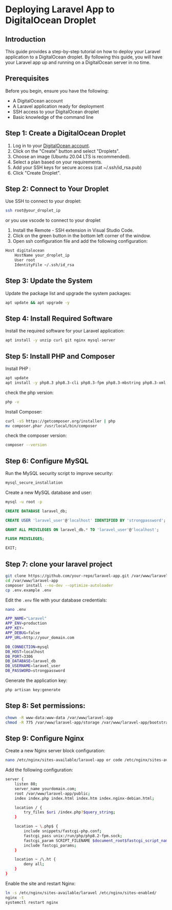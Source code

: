 # Deploying Laravel App to DigitalOcean Droplet

## Introduction

This guide provides a step-by-step tutorial on how to deploy your Laravel application to a DigitalOcean droplet. By following this guide, you will have your Laravel app up and running on a DigitalOcean server in no time.

## Prerequisites

Before you begin, ensure you have the following:

- A DigitalOcean account
- A Laravel application ready for deployment
- SSH access to your DigitalOcean droplet
- Basic knowledge of the command line

## Step 1: Create a DigitalOcean Droplet

1. Log in to your [DigitalOcean account](https://www.digitalocean.com/).
2. Click on the "Create" button and select "Droplets".
3. Choose an image (Ubuntu 20.04 LTS is recommended).
4. Select a plan based on your requirements.
5. Add your SSH keys for secure access (cat ~/.ssh/id_rsa.pub)
6. Click "Create Droplet".

## Step 2: Connect to Your Droplet

Use SSH to connect to your droplet:

```sh
ssh root@your_droplet_ip
```

or you use vscode to connect to your droplet

1. Install the Remote - SSH extension in Visual Studio Code.
2. Click on the green button in the bottom left corner of the window.
3. Open ssh configuration file and add the following configuration:

```sh
Host digitalocean
    HostName your_droplet_ip
    User root
    IdentityFile ~/.ssh/id_rsa
```

## Step 3: Update the System

Update the package list and upgrade the system packages:

```sh
apt update && apt upgrade -y
```

## Step 4: Install Required Software 

Install the required software for your Laravel application:

```sh
apt install -y unzip curl git nginx mysql-server
```

## Step 5: Install PHP and Composer

Install PHP :

```sh
apt update
apt install -y php8.3 php8.3-cli php8.3-fpm php8.3-mbstring php8.3-xml php8.3-bcmath php8.3-curl php8.3-zip php8.3-mysql php8.3-tokenizer php8.3-intl
```

check the php version:

```sh
php -v
```


Install Composer:

```sh
curl -sS https://getcomposer.org/installer | php
mv composer.phar /usr/local/bin/composer
```

check the composer version:

```sh
composer --version
```

## Step 6: Configure MySQL

Run the MySQL security script to improve security:

```sh
mysql_secure_installation
```

Create a new MySQL database and user:

```sh
mysql -u root -p
```

```sql
CREATE DATABASE laravel_db;

CREATE USER 'laravel_user'@'localhost' IDENTIFIED BY 'strongpassword';

GRANT ALL PRIVILEGES ON laravel_db.* TO 'laravel_user'@'localhost';

FLUSH PRIVILEGES;

EXIT;
```

## Step 7: clone your laravel project

```sh
git clone https://github.com/your-repo/laravel-app.git /var/www/laravel-app
cd /var/www/laravel-app
composer install --no-dev --optimize-autoloader
cp .env.example .env
```

Edit the `.env` file with your database credentials:

```sh
nano .env
```

```sh
APP_NAME="Laravel"
APP_ENV=production
APP_KEY=
APP_DEBUG=false
APP_URL=http://your_domain.com

DB_CONNECTION=mysql
DB_HOST=localhost
DB_PORT=3306
DB_DATABASE=laravel_db
DB_USERNAME=laravel_user
DB_PASSWORD=strongpassword
```

Generate the application key:

```sh
php artisan key:generate
```

## Step 8: Set permissions:

```sh
chown -R www-data:www-data /var/www/laravel-app
chmod -R 775 /var/www/laravel-app/storage /var/www/laravel-app/bootstrap/cache
```

## Step 9: Configure Nginx

Create a new Nginx server block configuration:

```sh
nano /etc/nginx/sites-available/laravel-app or code /etc/nginx/sites-available/laravel-app
```

Add the following configuration:

```sh
server {
    listen 80;
    server_name yourdomain.com;
    root /var/www/laravel-app/public;
    index index.php index.html index.htm index.nginx-debian.html;

    location / {
        try_files $uri /index.php?$query_string;
    }

    location ~ \.php$ {
        include snippets/fastcgi-php.conf;
        fastcgi_pass unix:/run/php/php8.2-fpm.sock;
        fastcgi_param SCRIPT_FILENAME $document_root$fastcgi_script_name;
        include fastcgi_params;
    }

    location ~ /\.ht {
        deny all;
    }
}
```

Enable the site and restart Nginx:

```sh
ln -s /etc/nginx/sites-available/laravel /etc/nginx/sites-enabled/
nginx -t
systemctl restart nginx
```
